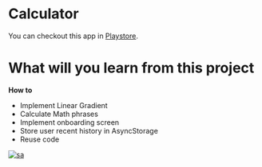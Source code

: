 # Calculator

You can checkout this app in [Playstore](https://play.google.com/store/apps/details?id=com.jahanzeb.dev.calculator).

# What will you learn from this project

**How to**

- Implement Linear Gradient
- Calculate Math phrases
- Implement onboarding screen
- Store user recent history in AsyncStorage
- Reuse code


[![sa](https://play-lh.googleusercontent.com/OOX1w1nLSpmkQHeaFIWEQ2YJotuFVEcO_3ySLcUOgkVPaG7YjYd-_lglKvLRee1TjGVM=w240-h480-rw)](https://play.google.com/store/apps/details?id=com.jahanzeb.dev.calculator)
